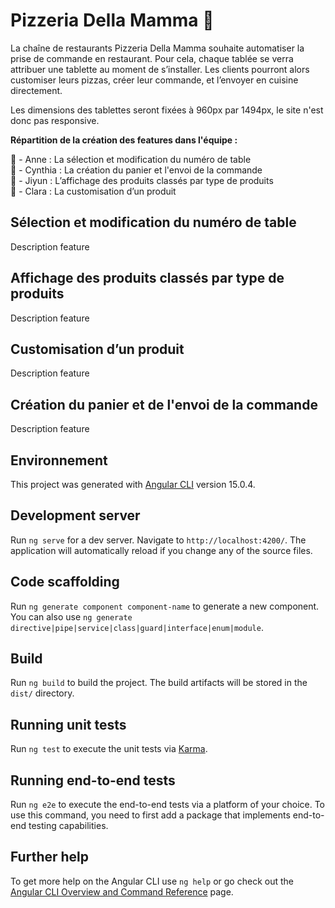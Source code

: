 # Pizzeria Della Mamma 🍕

La chaîne de restaurants Pizzeria Della Mamma souhaite automatiser la prise de commande en restaurant. Pour cela, chaque tablée se verra attribuer une tablette au moment de s’installer. Les clients pourront alors customiser leurs pizzas, créer leur commande, et l’envoyer en cuisine directement.

Les dimensions des tablettes seront fixées à 960px par 1494px, le site n'est donc pas responsive.

**Répartition de la création des features dans l'équipe :**

🍕 - Anne : La sélection et modification du numéro de table  
🍕 - Cynthia : La création du panier et l'envoi de la commande  
🍕 - Jiyun : L’affichage des produits classés par type de produits  
🍕 - Clara : La customisation d’un produit  

## Sélection et modification du numéro de table

Description feature

## Affichage des produits classés par type de produits

Description feature

## Customisation d’un produit

Description feature

## Création du panier et de l'envoi de la commande

Description feature


## Environnement
This project was generated with [Angular CLI](https://github.com/angular/angular-cli) version 15.0.4.

## Development server

Run `ng serve` for a dev server. Navigate to `http://localhost:4200/`. The application will automatically reload if you change any of the source files.

## Code scaffolding

Run `ng generate component component-name` to generate a new component. You can also use `ng generate directive|pipe|service|class|guard|interface|enum|module`.

## Build

Run `ng build` to build the project. The build artifacts will be stored in the `dist/` directory.

## Running unit tests

Run `ng test` to execute the unit tests via [Karma](https://karma-runner.github.io).

## Running end-to-end tests

Run `ng e2e` to execute the end-to-end tests via a platform of your choice. To use this command, you need to first add a package that implements end-to-end testing capabilities.

## Further help

To get more help on the Angular CLI use `ng help` or go check out the [Angular CLI Overview and Command Reference](https://angular.io/cli) page.

